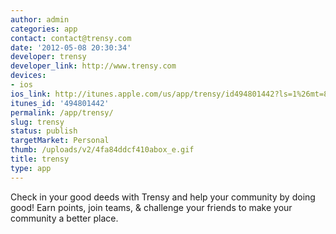 ```yaml
---
author: admin
categories: app
contact: contact@trensy.com
date: '2012-05-08 20:30:34'
developer: trensy
developer_link: http://www.trensy.com
devices: 
- ios
ios_link: http://itunes.apple.com/us/app/trensy/id494801442?ls=1%26mt=8
itunes_id: '494801442'
permalink: /app/trensy/
slug: trensy
status: publish
targetMarket: Personal
thumb: /uploads/v2/4fa84ddcf410abox_e.gif
title: trensy
type: app
---
```


Check in your good deeds with Trensy and help your community by doing good! Earn points, join teams, &amp; challenge your friends to make your community a better place.  